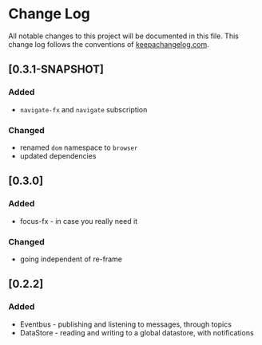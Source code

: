 # Change Log
All notable changes to this project will be documented in this file. This change log follows the conventions of [keepachangelog.com](http://keepachangelog.com/).

## [0.3.1-SNAPSHOT]
### Added
- `navigate-fx` and `navigate` subscription

### Changed
- renamed `dom` namespace to `browser`
- updated dependencies

## [0.3.0]
### Added
- focus-fx - in case you really need it

### Changed
- going independent of re-frame

## [0.2.2]
### Added
- Eventbus - publishing and listening to messages, through topics
- DataStore - reading and writing to a global datastore, with notifications